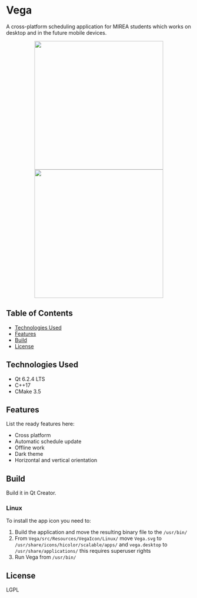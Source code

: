 # Vega
A cross-platform scheduling application for MIREA students which works on desktop and in the future mobile devices.


<p align="center">
  <img src = "https://drive.google.com/uc?export=view&id=1MFjsYxMI363i4cZwvsMLhhjbxnVtxekB" width=350>
  <img src = "https://drive.google.com/uc?export=view&id=1ae52CZgoTDfw9CzMq-MFeAtHAjqUskTM" width=350>
</p>


## Table of Contents
* [Technologies Used](#technologies-used)
* [Features](#features)
* [Build](#build)
* [License](#license)


## Technologies Used
- Qt 6.2.4 LTS
- C++17
- CMake 3.5


## Features
List the ready features here:
- Cross platform
- Automatic schedule update
- Offline work
- Dark theme
- Horizontal and vertical orientation


## Build
Build it in Qt Creator.

### Linux
To install the app icon you need to:
1. Build the application and move the resulting binary file to the `/usr/bin/`
2. From `Vega/src/Resources/VegaIcon/Linux/` move `Vega.svg` to `/usr/share/icons/hicolor/scalable/apps/` 
   and `vega.desktop` to `/usr/share/applications/` this requires superuser rights
3. Run Vega from `/usr/bin/`


## License
LGPL
